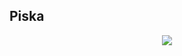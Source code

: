 ## Piska

<center><img src="https://github-readme-stats.vercel.app/api?username=Swino4ka&show_icons=true&theme=radical"></img></center>
